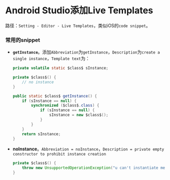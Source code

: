 # Android Studio添加Live Templates

路径：`Setting - Editor - Live Templates`，类似iOS的`code snippet`。

### 常用的snippet

* **`getInstance`**。添加`Abbreviation`为`getInstance`，`Description`为`create a single instance`，`Template text`为：

    ```java
    private volatile static $class$ sInstance;
    
    private $class$() {
        // no instance
    }
    
    public static $class$ getInstance() {
        if (sInstance == null) {
            synchronized ($class$.class) {
                if (sInstance == null) {
                    sInstance = new $class$();
                }
            }
        }
        return sInstance;
    }
    ```

* **noInstance**。`Abbreviation = noInstance`，`Description = private empty constructor to prohibit instance creation`

  ```java
  private $class$() {
      throw new UnsupportedOperationException("u can't instantiate me...");
  }
  ```

  